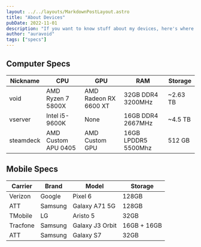 ```yaml
---
layout: ../../layouts/MarkdownPostLayout.astro
title: "About Devices"
pubDate: 2022-11-01
description: "If you want to know stuff about my devices, here's where you can find it."
author: "auravoid"
tags: ["specs"]
---
```


## Computer Specs

| Nickname  | CPU                 | GPU                   | RAM                 | Storage  |
| --------- | ------------------- | --------------------- | ------------------- | -------- |
| void      | AMD Ryzen 7 5800X   | AMD Radeon RX 6600 XT | 32GB DDR4 3200MHz   | ~2.63 TB |
| vserver   | Intel i5-9600K      | None                  | 16GB DDR4 2667MHz   | ~4.5 TB  |
| steamdeck | AMD Custom APU 0405 | AMD Custom GPU        | 16GB LPDDR5 5500Mhz | 512 GB   |

## Mobile Specs

| Carrier  | Brand   | Model           | Storage     |
| -------- | ------- | --------------- | ----------- |
| Verizon  | Google  | Pixel 6         | 128GB       |
| ATT      | Samsung | Galaxy A71 5G   | 128GB       |
| TMobile  | LG      | Aristo 5        | 32GB        |
| Tracfone | Samsung | Galaxy J3 Orbit | 16GB + 16GB |
| ATT      | Samsung | Galaxy S7       | 32GB        |
